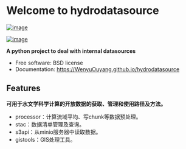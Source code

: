 <!--
 * @Author: Wenyu Ouyang
 * @Date: 2023-10-26 08:41:30
 * @LastEditTime: 2024-06-25 11:44:44
 * @LastEditors: Wenyu Ouyang
 * @Description: 
 * @FilePath: \hydrodatasource\docs\index.md
 * Copyright (c) 2023-2024 Wenyu Ouyang. All rights reserved.
-->
# Welcome to hydrodatasource


[![image](https://img.shields.io/pypi/v/hydrodatasource.svg)](https://pypi.python.org/pypi/hydrodatasource)

[![image](https://pyup.io/repos/github/WenyuOuyang/hydrodatasource/shield.svg)](https://pyup.io/repos/github/WenyuOuyang/hydrodatasource)


**A python project to deal with internal datasources**


-   Free software: BSD license
-   Documentation: <https://WenyuOuyang.github.io/hydrodatasource>
    

## Features

**可用于水文学科学计算的开放数据的获取、管理和使用路径及方法。**    

-   processor：计算流域平均、写chunk等数据预处理。
-   stac：数据清单管理及查询。
-   s3api：从minio服务器中读取数据。
-   gistools：GIS处理工具。

